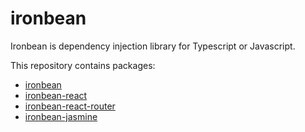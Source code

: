 # ironbean
Ironbean is dependency injection library for Typescript or Javascript.

This repository contains packages:
- [ironbean](/packages/ironbean)
- [ironbean-react](/packages/ironbean-react)
- [ironbean-react-router](/packages/ironbean-react-router)
- [ironbean-jasmine](/packages/ironbean-jasmine)
